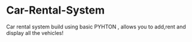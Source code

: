 # Car-Rental-System
Car rental system build using basic PYHTON , allows you to add,rent and display all the vehicles!
